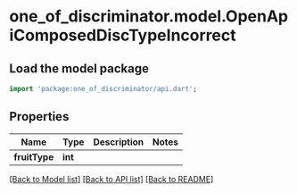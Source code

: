 # one_of_discriminator.model.OpenApiComposedDiscTypeIncorrect

## Load the model package
```dart
import 'package:one_of_discriminator/api.dart';
```

## Properties
Name | Type | Description | Notes
------------ | ------------- | ------------- | -------------
**fruitType** | **int** |  | 

[[Back to Model list]](../README.md#documentation-for-models) [[Back to API list]](../README.md#documentation-for-api-endpoints) [[Back to README]](../README.md)


